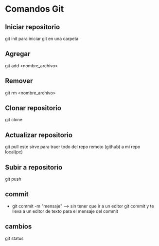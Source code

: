 # Comandos Git

## Iniciar repositorio
git init
para iniciar git en una carpeta

## Agregar
git add <nombre_archivo>

## Remover
git rm <nombre_archivo>

## Clonar repositorio
git clone

## Actualizar repositorio
git pull
este sirve para traer todo del repo remoto (github) a mi repo local(pc)

## Subir a repositorio
git push

## commit
* git commit -m "mensaje"  --> sin tener que ir a un editor
git commit y te lleva a un editor de texto para el mensaje del commit

## cambios
git status
